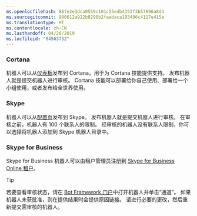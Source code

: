 ```yaml
---
ms.openlocfilehash: 88fe2e3dca0559c101c55edb4353f3b57096a8d4
ms.sourcegitcommit: 980612a922b8290b2faadaca193496c4117e415a
ms.translationtype: HT
ms.contentlocale: zh-CN
ms.lasthandoff: 04/26/2019
ms.locfileid: "64563732"
---
```

### <a name="cortana"></a>Cortana
机器人可以从[仪表板](https://aka.ms/cortana-publish)发布到 Cortana，用于为 Cortana 技能提供支持。 发布机器人就是提交机器人进行审核。 Cortana 技能可以部署给你自己使用、部署给一个小组使用，或者发布给全世界使用。

### <a name="skype"></a>Skype
机器人可以从[配置页](~/bot-service-channel-connect-skype.md)发布到 Skype。 发布机器人就是提交机器人进行审核。 在审核之前，机器人有 100 个联系人的限制。 经审核的机器人没有联系人限制，你可以选择将机器人添加到 Skype 机器人目录中。

### <a name="skype-for-business"></a>Skype for Business
Skype for Business 机器人可以由租户管理员注册到 [Skype for Business Online 租户](https://msdn.microsoft.com/en-us/skype/Skype-For-Business-Bot-Framework/docs/overview)。

> [!TIP]
> 若要查看审核状态，请在 [Bot Framework 门户](https://dev.botframework.com/)中打开机器人并单击“通道”。
> 如果机器人未获批准，则在提供结果时会提供原因链接。 请进行必要的更改，然后重新提交需审核的机器人。
